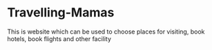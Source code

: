 # Travelling-Mamas
This  is website which can be used to choose places for visiting, book hotels, book flights and other facility
